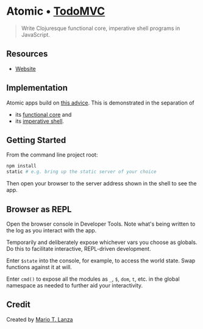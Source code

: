 # Atomic • [TodoMVC](http://todomvc.com)

> Write Clojuresque functional core, imperative shell programs in JavaScript.

## Resources

- [Website](https://github.com/mlanza/atomic)

## Implementation

Atomic apps build on [this advice](https://github.com/mlanza/atomic#guidance-for-writing-apps).  This is demonstrated in the separation of

* its [functional core](./js/todos.js) and
* its [imperative shell](./js/app.js).

## Getting Started

From the command line project root:

```bash
npm install
static # e.g. bring up the static server of your choice
```

Then open your browser to the server address shown in the shell to see the app.

## Browser as REPL

Open the browser console in Developer Tools.  Note what's being written to the log as you interact with the app.

Temporarily and deliberately expose whichever vars you choose as globals.  Do this to facilitate interactive, REPL-driven development.

Enter `$state` into the console, for example, to access the world state.  Swap functions against it at will.

Enter `cmd()` to expose all the modules as `_`, `$`, `dom`, `t`, etc. in the global namespace as needed to further aid your interactivity.

## Credit

Created by [Mario T. Lanza](http://doesideas.com)
